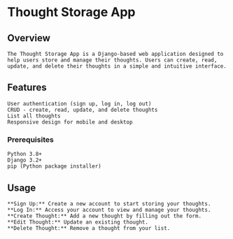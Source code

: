 # Thought Storage App

## Overview
    The Thought Storage App is a Django-based web application designed to help users store and manage their thoughts. Users can create, read, update, and delete their thoughts in a simple and intuitive interface.

## Features
    User authentication (sign up, log in, log out)
    CRUD - create, read, update, and delete thoughts
    List all thoughts
    Responsive design for mobile and desktop

### Prerequisites
    Python 3.8+
    Django 3.2+
    pip (Python package installer)


## Usage
    **Sign Up:** Create a new account to start storing your thoughts.
    **Log In:** Access your account to view and manage your thoughts.
    **Create Thought:** Add a new thought by filling out the form.
    **Edit Thought:** Update an existing thought.
    **Delete Thought:** Remove a thought from your list.

